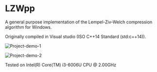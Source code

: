 # LZWpp
A general purpose implementation of the Lempel-Ziv-Welch compression algorithm for Windows. 

Originally compiled in Visual studio (ISO C++14 Standard (std:c++14)).

![Project-demo-1](https://github.com/user-attachments/assets/85fe7d24-00bf-4200-8f1f-c48657195ab2)

![Project-demo-2](https://github.com/user-attachments/assets/d9e291a3-f8bc-44f6-8e60-b878247f3806)

Tested on Intel(R) Core(TM) i3-6006U CPU @ 2.00GHz
